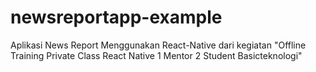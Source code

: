 # newsreportapp-example
Aplikasi News Report Menggunakan React-Native dari kegiatan "Offline Training Private Class React Native 1 Mentor 2 Student Basicteknologi"
